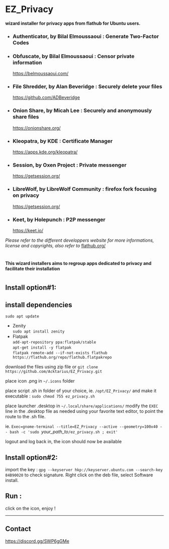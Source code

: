 # EZ_Privacy
**wizard installer for privacy apps from flathub for Ubuntu users.**

* ### Authenticator, by Bilal Elmoussaoui : Generate Two-Factor Codes
* ### Obfuscate, by Bilal Elmoussaoui : Censor private information  
  https://belmoussaoui.com/
* ### File Shredder, by Alan Beveridge : Securely delete your files  
  https://github.com/ADBeveridge
* ### Onion Share, by Micah Lee : Securely and anonymously share files 
  https://onionshare.org/
* ### Kleopatra, by KDE : Certificate Manager
  https://apps.kde.org/kleopatra/
* ### Session, by Oxen Project : Private messenger
  https://getsession.org/
* ### LibreWolf, by LibreWolf Community : firefox fork focusing on privacy
  https://getsession.org/
* ### Keet, by Holepunch : P2P messenger
  https://keet.io/

*Please refer to the different developpers website for more informations, license and copyrights,
also refer to* 
[flathub.org/](https://flathub.org/)

#
**This wizard installers aims to regroup apps dedicated to privacy and facilitate their installation**
#
## Install option#1:

## install dependencies  
`sudo apt update`
* Zenity  
`sudo apt install zenity`  
* Flatpak  
`add-apt-repository ppa:flatpak/stable`   
`apt-get install -y flatpak`   
`flatpak remote-add --if-not-exists flathub https://flathub.org/repo/flathub.flatpakrepo`    

download the files using zip file or
`git clone https://github.com/Acktarius/EZ_Privacy.git`

place icon .png in `~/.icons` folder

place script .sh in folder of your choice, ie. `/opt/EZ_Privacy/`
and make it executable :
`sudo chmod 755 ez_privacy.sh`

place launcher .desktop in `~/.local/share/applications/`
modify the `EXEC` line in the .desktop file as needed using your favorite text editor, 
to point the route to the .sh file.

ie. `Exec=gnome-terminal --title=EZ_Privacy --active --geometry=100x40 -- bash -c 'sudo `*your_path_to*`/ez_privacy.sh ; exit'`

logout and log back in,
  the icon should now be available

## Install option#2:  
import the key : `gpg --keyserver hkp://keyserver.ubuntu.com --search-key 84B90020` to check signature.
Right click on the deb file, select Software install.  

  ## Run :
  click on the icon, enjoy !

---

## Contact
https://discord.gg/SWP6gGMe
